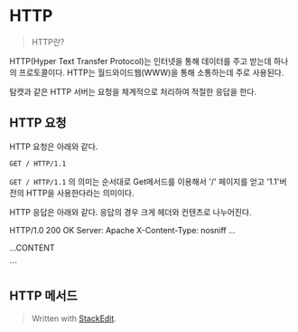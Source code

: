 # HTTP

>HTTP란?

HTTP(Hyper Text Transfer Protocol)는 인터넷을 통해 데이터를 주고 받는데 하나의 프로토콜이다. HTTP는 월드와이드웹(WWW)을 통해 소통하는데 주로 사용된다. 

탐캣과 같은 HTTP 서버는 요청을 체계적으로 처리하여 적절한 응답을 한다. 

## HTTP 요청

HTTP 요청은 아래와 같다.
```
GET / HTTP/1.1
```
`GET / HTTP/1.1` 의 의미는 순서대로 Get메서드를 이용해서 '/' 페이지를 얻고 '1.1'버전의 HTTP을 사용한다라는 의미이다. 

HTTP 응답은 아래와 같다. 응답의 경우 크게 헤더와 컨텐츠로 나누어진다. 

HTTP/1.0 200 OK
Server: Apache
X-Content-Type: nosniff
...

<!DOCTYPE html>
...CONTENT
</html>
```




 

## HTTP 메서드



> Written with [StackEdit](https://stackedit.io/).
<!--stackedit_data:
eyJoaXN0b3J5IjpbLTgyMDczMTM3MCwtMTgzMjk4NTM3OCw3Mz
A5OTgxMTZdfQ==
-->